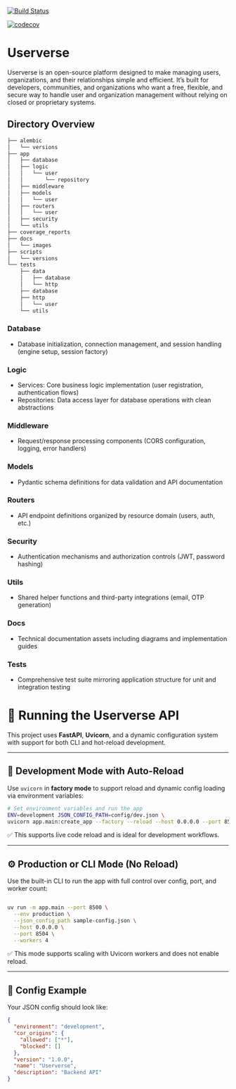 
[![Build Status](https://github.com/skhendle-verse/Userverse/actions/workflows/testing-build.yml/badge.svg)](https://github.com/skhendle-verse/Userverse/actions/workflows/testing-build.yml)

[![codecov](https://codecov.io/gh/SoftwareVerse/Userverse/graph/badge.svg?token=8SIX9ONX0A)](https://codecov.io/gh/SoftwareVerse/Userverse)

# Userverse

Userverse is an open-source platform designed to make managing users, organizations, and their relationships simple and efficient. It’s built for developers, communities, and organizations who want a free, flexible, and secure way to handle user and organization management without relying on closed or proprietary systems.

## Directory Overview

```bash
├── alembic
│   └── versions
├── app
│   ├── database
│   ├── logic
│   │   └── user
│   │       └── repository
│   ├── middleware
│   ├── models
│   │   └── user
│   ├── routers
│   │   └── user
│   ├── security
│   └── utils
├── coverage_reports
├── docs
│   └── images
├── scripts
│   └── versions
└── tests
    ├── data
    │   ├── database
    │   └── http
    ├── database
    ├── http
    │   └── user
    └── utils
```

### Database
 - Database initialization, connection management, and session handling (engine setup, session factory)
### Logic
 - Services: Core business logic implementation (user registration, authentication flows)
 - Repositories: Data access layer for database operations with clean abstractions
### Middleware
 - Request/response processing components (CORS configuration, logging, error handlers)
### Models
 - Pydantic schema definitions for data validation and API documentation

### Routers
 - API endpoint definitions organized by resource domain (users, auth, etc.)

### Security
 - Authentication mechanisms and authorization controls (JWT, password hashing)
### Utils
 - Shared helper functions and third-party integrations (email, OTP generation)

### Docs
 - Technical documentation assets including diagrams and implementation guides

### Tests
 - Comprehensive test suite mirroring application structure for unit and integration testing

# 📘 Running the Userverse API

This project uses **FastAPI**, **Uvicorn**, and a dynamic configuration system with support for both CLI and hot-reload development.

---

## 🚀 Development Mode with Auto-Reload

Use `uvicorn` in **factory mode** to support reload and dynamic config loading via environment variables:

```bash
# Set environment variables and run the app
ENV=development JSON_CONFIG_PATH=config/dev.json \
uvicorn app.main:create_app --factory --reload --host 0.0.0.0 --port 8500
```

✅ This supports live code reload and is ideal for development workflows.

---

## ⚙️ Production or CLI Mode (No Reload)

Use the built-in CLI to run the app with full control over config, port, and worker count:

```bash

uv run -m app.main --port 8500 \
  --env production \
  --json_config_path sample-config.json \
  --host 0.0.0.0 \
  --port 8504 \
  --workers 4
```

✅ This mode supports scaling with Uvicorn workers and does not enable reload.

---


## 📁 Config Example

Your JSON config should look like:

```json
{
  "environment": "development",
  "cor_origins": {
    "allowed": ["*"],
    "blocked": []
  },
  "version": "1.0.0",
  "name": "Userverse",
  "description": "Backend API"
}
```